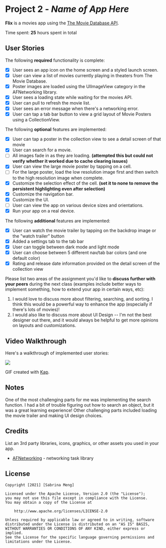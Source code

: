 # Project 2 - *Name of App Here*

**Flix** is a movies app using the [The Movie Database API](http://docs.themoviedb.apiary.io/#).

Time spent: **25** hours spent in total

## User Stories

The following **required** functionality is complete:

- [X] User sees an app icon on the home screen and a styled launch screen.
- [X] User can view a list of movies currently playing in theaters from The Movie Database.
- [X] Poster images are loaded using the UIImageView category in the AFNetworking library.
- [X] User sees a loading state while waiting for the movies API.
- [X] User can pull to refresh the movie list.
- [X] User sees an error message when there's a networking error.
- [X] User can tap a tab bar button to view a grid layout of Movie Posters using a CollectionView.

The following **optional** features are implemented:

- [X] User can tap a poster in the collection view to see a detail screen of that movie
- [X] User can search for a movie.
- [ ] All images fade in as they are loading. **(attempted this but could not verify whether it worked due to cache clearing issues)**
- [X] User can view the large movie poster by tapping on a cell.
- [ ] For the large poster, load the low resolution image first and then switch to the high resolution image when complete.
- [X] Customize the selection effect of the cell. **(set it to none to remove the persistent highlighting even after selection)**
- [X] Customize the navigation bar.
- [X] Customize the UI.
- [ ] User can view the app on various device sizes and orientations.
- [X] Run your app on a real device.

The following **additional** features are implemented:

- [X] User can watch the movie trailer by tapping on the backdrop image or the "watch trailer" button
- [X] Added a settings tab to the tab bar 
- [X] User can toggle between dark mode and light mode
- [X] User can choose between 5 different nav/tab bar colors (and one default color) 
- [X] Rating and release date information provided on the detail screen of the collection view

Please list two areas of the assignment you'd like to **discuss further with your peers** during the next class (examples include better ways to implement something, how to extend your app in certain ways, etc):

1. I would love to discuss more about filtering, searching, and sorting. I think this would be a powerful way to enhance the app (especially if there's lots of movies)!
2. I would also like to discuss more about UI Design -- I'm not the best designer out there, and it would always be helpful to get more opinions on layouts and customizations.

## Video Walkthrough

Here's a walkthrough of implemented user stories:

<img src="flix_demo.gif">

GIF created with [Kap](https://getkap.co/).

## Notes

One of the most challenging parts for me was implementing the search function. I had a bit of trouble figuring out how to search an object, but it was a great learning experience! Other challenging parts included loading the movie trailer and making UI design choices.

## Credits

List an 3rd party libraries, icons, graphics, or other assets you used in your app.

- [AFNetworking](https://github.com/AFNetworking/AFNetworking) - networking task library

## License

    Copyright [2021] [Sabrina Meng]

    Licensed under the Apache License, Version 2.0 (the "License");
    you may not use this file except in compliance with the License.
    You may obtain a copy of the License at

        http://www.apache.org/licenses/LICENSE-2.0

    Unless required by applicable law or agreed to in writing, software
    distributed under the License is distributed on an "AS IS" BASIS,
    WITHOUT WARRANTIES OR CONDITIONS OF ANY KIND, either express or implied.
    See the License for the specific language governing permissions and
    limitations under the License.
